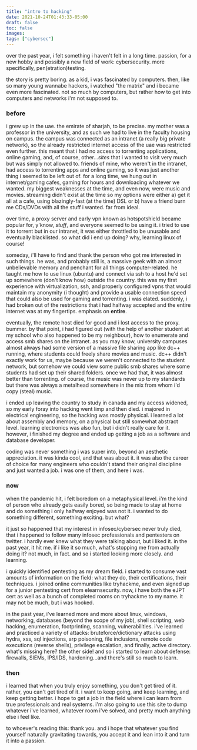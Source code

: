 ```yaml
---
title: "intro to hacking"
date: 2021-10-24T01:43:33-05:00
draft: false
toc: false
images:
tags: ["cybersec"]
---
```


over the past year, i felt something i haven't felt in a long time. passion, for a new hobby and possibly a new field of work: cybersecurity. more specifically, pen(etration)testing.

the story is pretty boring. as a kid, i was fascinated by computers. then, like so many young wannabe hackers, i watched "the matrix" and i became even more fascinated. not so much by computers, but rather how to get into computers and networks i'm not supposed to.


### before


i grew up in the uae. the emirate of sharjah, to be precise. my mother was a professor in the university, and as such we had to live in the faculty housing on campus. the campus was connected as an intranet (a really big private network), so the already restricted internet access of the uae was restricted even further. this meant that i had no access to torrenting applications, online gaming, and, of course, other...*sites* that i wanted to visit very much but was simply not allowed to. friends of mine, who weren't in the intranet, had access to torrenting apps and online gaming, so it was just another thing i seemed to be left out of. for a long time, we hung out in internet/gaming cafes, gaming for hours and downloading whatever we wanted. my biggest weaknesses at the time, and even now, were music and movies. streaming didn't exist at the time so my options were either a) get it all at a cafe, using blazingly-fast (at the time) DSL or b) have a friend burn me CDs/DVDs with all the stuff i wanted. far from ideal. 

over time, a proxy server and early vpn known as hotspotshield became popular for, y'know, *stuff*, and everyone seemed to be using it. i tried to use it to torrent but in our intranet, it was either throttled to be unusable and eventually blacklisted. so what did i end up doing? why, learning linux of course!


someday, i'll have to find and thank the person who got me interested in such things. he was, and probably still is, a massive geek with an almost unbelievable memory and penchant for all things computer-related. he taught me how to use linux (ubuntu) and connect via ssh to a host he'd set up somewhere (don't know how) outside the country. this was my first experience with virtualization, ssh, and properly configured vpns that would maintain my anonymity (i thought) and provide a usable connection speed that could also be used for gaming and torrenting. i was elated. suddenly, i had broken out of the restrictions that i had halfway accepted and the entire internet was at my fingertips. emphasis on **entire**.


eventually, the remote host died for good and i lost access to the proxy. bummer. by that point, i had figured out (with the help of another student at my school who also happened to be my neighbour), how to enumerate and access smb shares on the intranet. as you may know, university campuses almost always had some version of a massive file sharing app like dc++ running, where students could freely share movies and music. dc++ didn't exactly work for us, maybe because we weren't connected to the student network, but somehow we could view some public smb shares where some students had set up their shared folders. once we had that, it was almost better than torrenting. of course, the music was never up to my standards but there was always a metalhead somewhere in the mix from whom i'd copy (steal) music. 


i ended up leaving the country to study in canada and my access widened, so my early foray into hacking went limp and then died. i majored in electrical engineering, so the hacking was mostly physical. i learned a lot about assembly and memory, on a physical but still somewhat abstract level. learning electronics was also fun, but i didn't really care for it. however, i finished my degree and ended up getting a job as a software and database developer.

coding was never something i was super into, beyond an aesthetic appreciation. it was kinda cool, and that was about it. it was also the career of choice for many engineers who couldn't stand their original discipline and just wanted a job. i was one of them, and here i was.



### now


when the pandemic hit, i felt boredom on a metaphysical level. i'm the kind of person who already gets easily bored, so being made to stay at home and do something i only halfway enjoyed was not it. i wanted to do something different, something exciting. but what? 

it just so happened that my interest in infosec/cybersec never truly died, that i happened to follow many infosec professionals and pentesters on twitter. i hardly ever knew what they were talking about, but i liked it. in the past year, it hit me. if i like it so much, what's stopping me from actually doing it? not much, in fact. and so i started looking more closely. and learning.


i quickly identified pentesting as my dream field. i started to consume vast amounts of information on the field: what they do, their certifications, their techniques. i joined online communities like tryhackme, and even signed up for a junior pentesting cert from elearnsecurity. now, i have both the eJPT cert as well as a bunch of completed rooms on tryhackme to my name. it may not be much, but i was hooked. 


in the past year, i've learned more and more about linux, windows, networking, databases (beyond the scope of my job), shell scripting, web hacking, enumeration, footprinting, scanning, vulnerabilities. i've learned and practiced a variety of attacks: bruteforce/dictionary attacks using hydra, xss, sql injections, arp poisoning, file inclusions, remote code executions (reverse shells), privilege escalation, and finally, active directory. what's missing here? the other side! and so i started to learn about defense: firewalls, SIEMs, IPS/IDS, hardening...and there's still so much to learn.



### then


i learned that when you truly enjoy something, you don't get tired of it. rather, you can't get tired of it. i want to keep going, and keep learning, and keep getting better. i hope to get a job in the field where i can learn from true professionals and real systems. i'm also going to use this site to dump whatever i've learned, whatever room i've solved, and pretty much anything else i feel like.

to whoever's reading this: thank you. and i hope that whatever you find yourself naturally gravitating towards, you accept it and lean into it and turn it into a passion. 




